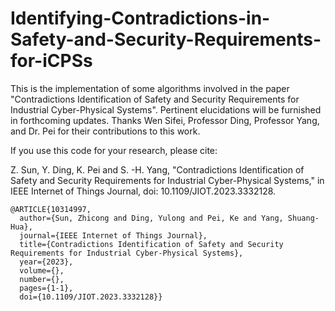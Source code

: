 # Identifying-Contradictions-in-Safety-and-Security-Requirements-for-iCPSs
This is the implementation of some algorithms involved in the paper "Contradictions Identification of Safety and Security Requirements for Industrial Cyber-Physical Systems".  Pertinent elucidations will be furnished in forthcoming updates. Thanks Wen Sifei, Professor Ding, Professor Yang, and Dr. Pei for their contributions to this work.

If you use this code for your research, please cite:

Z. Sun, Y. Ding, K. Pei and S. -H. Yang, "Contradictions Identification of Safety and Security Requirements for Industrial Cyber-Physical Systems," in IEEE Internet of Things Journal, doi: 10.1109/JIOT.2023.3332128.


```
@ARTICLE{10314997,
  author={Sun, Zhicong and Ding, Yulong and Pei, Ke and Yang, Shuang-Hua},
  journal={IEEE Internet of Things Journal}, 
  title={Contradictions Identification of Safety and Security Requirements for Industrial Cyber-Physical Systems}, 
  year={2023},
  volume={},
  number={},
  pages={1-1},
  doi={10.1109/JIOT.2023.3332128}}
```
